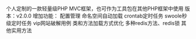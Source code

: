 个人定制的一款轻量级PHP MVC框架，也可作为工具包在其他PHP框架中使用
版本：v2.0.0
增加功能：
配置管理
命名空间自动加载
crontab定时任务
swoole秒级定时任务
vip网站破解用例
类和方法加载方式优化
多种redis方法、redis锁
其他实用方法